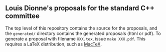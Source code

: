 ## Louis Dionne's proposals for the standard C++ committee

The top level of this repository contains the source for the proposals, and
the `generated/` directory contains the generated proposals (html or pdf).
To generate a proposal with filename `XXX.tex`, issue `make XXX.pdf`. This
requires a LaTeX distribution, such as [MacTeX](https://www.tug.org/mactex/).
